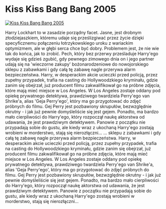 Kiss Kiss Bang Bang 2005 
=============
[![Kiss Kiss Bang Bang 2005 ](http://vidos.pl/images/player.gif)](http://vidos.pl/kiss-kiss-bang-bang-2005)

 Harry Lockhart to w zasadzie porządny facet. Jasne, jest drobnym złodziejaszkiem, któremu udaje się prześlizgiwać przez życie dzięki specyficznemu połączeniu łotrzykowskiego uroku z wariackim optymizmem, ale w głębi serca chce być dobry. Problemem jest, że nie wie tak do końca, jak to zrobić. Pech, który bez przerwy prześladuje Harry'ego wydaje się gdzieś zgubić, gdy pewnego zimowego dnia on i jego partner udają się na 'wieczorne zakupy' bożonarodzeniowe do nowojorskiego sklepu z zabawkami i gdy całą tę zabawę nagle przerywa alarm bezpieczeństwa. Harry, w desperackim akcie ucieczki przed policją, przez zupełny przypadek, trafia na casting do Hollywoodzkiego kryminału, gdzie zanim się obejrzał, już producent filmu zakwalifikował go na próbne zdjęcia, które mają mieć miejsce w Los Angeles. W Los Angeles zostaje oddany pod opiekę prywatnego detektywa, prawdziwego twardziela Perry'ego van Shrike'a, alias 'Geja Perry'ego', który ma go przygotować do zdjęć próbnych do filmu. Gej Perry jest pozbawiony skrupułów, bezwzględnie okrutny - i jak już pewnie domyśleliście się jest gejem. Ponadto, ma bardzo mało cierpliwości do Harry'ego, który rozpoczął naukę aktorstwa od udawania, że jest prawdziwym detektywem. Panowie z początku nie przypadają sobie do gustu, ale kiedy wraz z ukochaną Harry'ego zostają wrobieni w morderstwo, stają się nierozłączni...  ... sklepu z zabawkami i gdy całą tę zabawę nagle przerywa alarm bezpieczeństwa. Harry, w desperackim akcie ucieczki przed policją, przez zupełny przypadek, trafia na casting do Hollywoodzkiego kryminału, gdzie zanim się obejrzał, już producent filmu zakwalifikował go na próbne zdjęcia, które mają mieć miejsce w Los Angeles. W Los Angeles zostaje oddany pod opiekę prywatnego detektywa, prawdziwego twardziela Perry'ego van Shrike'a, alias 'Geja Perry'ego', który ma go przygotować do zdjęć próbnych do filmu. Gej Perry jest pozbawiony skrupułów, bezwzględnie okrutny - i jak już pewnie domyśleliście się jest gejem. Ponadto, ma bardzo mało cierpliwości do Harry'ego, który rozpoczął naukę aktorstwa od udawania, że jest prawdziwym detektywem. Panowie z początku nie przypadają sobie do gustu, ale kiedy wraz z ukochaną Harry'ego zostają wrobieni w morderstwo, stają się nierozłączni...
